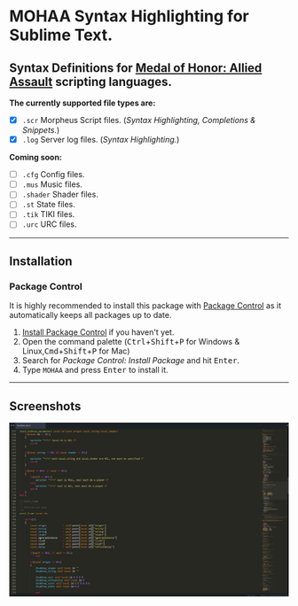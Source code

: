 # MOHAA Syntax Highlighting for Sublime Text.
## Syntax Definitions for [Medal of Honor: Allied Assault](https://en.wikipedia.org/wiki/Medal_of_Honor:_Allied_Assault) scripting languages.

**The currently supported file types are:**

* [x] `.scr` Morpheus Script files. (*Syntax Highlighting, Completions & Snippets.*)
* [x] `.log` Server log files. (*Syntax Highlighting.*)

**Coming soon:**

* [ ] `.cfg` Config files.
* [ ] `.mus` Music files.
* [ ] `.shader` Shader files.
* [ ] `.st` State files.
* [ ] `.tik` TIKI files.
* [ ] `.urc` URC files.

_____________________________________________________________

## Installation

### Package Control

It is highly recommended to install this package with [Package Control](https://packagecontrol.io) as it automatically keeps all packages up to date.

1. [Install Package Control](https://packagecontrol.io/installation) if you haven't yet.
2. Open the command palette (<kbd>Ctrl</kbd>+<kbd>Shift</kbd>+<kbd>P</kbd> for Windows & Linux,<kbd>Cmd</kbd>+<kbd>Shift</kbd>+<kbd>P</kbd> for Mac)
3. Search for _Package Control: Install Package_ and hit <kbd>Enter</kbd>.
4. Type `MOHAA` and press <kbd>Enter</kbd> to install it.

_____________________________________________________________

## Screenshots
![alt text](https://raw.githubusercontent.com/eduzappa18/SublimeMOHAA/master/shot.png "Screenshot")
